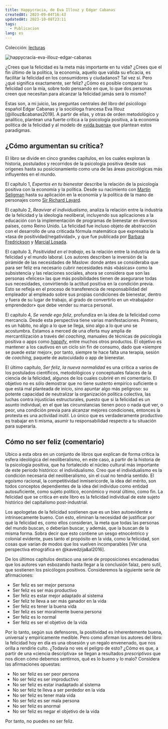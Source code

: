 ```yaml
---
title: Happycracia, de Eva Illouz y Edgar Cabanas
createdAt: 2023-09-04T16:43
updatedAt: 2023-10-08T23:11
tags:
  - Publicacion
lang: es
---
```

Colección: [lecturas](lecturas)

![happycracia-eva-illouz-edgar-cabanas](./happycracia-eva-illouz-edgar-cabanas.jpg)

¿Crees que la felicidad es la meta más importante en tu vida? ¿Crees que el fin último de la política, la economía, aquello que valida su eficacia, es facilitar la felicidad en los consumidores y ciudadanos? Tal vez sí. Pero ¿qué significa exactamente, ser feliz? ¿Cómo es posible comparar tu felicidad con la mía, sobre todo pensando en que, lo que dos personas creen que necesitan para alcanzar la felicidad jamás será lo mismo?

Estas son, a mi juicio, las preguntas centrales del libro del psicólogo español Edgar Cabanas y la socióloga francesa Eva Illouz [@illouz&cabanas2019]. A partir de ellas, y otras de orden metodológico y analítico, plantean una fuerte crítica a la psicología positiva, a la economía política de la felicidad y al modelo de [«vida buena»](https://www.edge.org/3rd_culture/seligman04/seligman_index.html) que plantean estos paradigmas.

## ¿Cómo argumentan su crítica?

El libro se divide en cinco grandes capítulos, en los cuales exploran la historia, postulados y recorridos de la psicología positiva desde sus orígenes hasta su posicionamiento como una de las áreas psicológicas más influyentes en el mundo.

El capítulo 1, *Expertos en tu bienestar* describe la relación de la psicología positiva con la economía y la política. Desde su nacimiento con [Martin Seligman](https://es.wikipedia.org/wiki/Martin_Seligman) hasta su aplicación en la economía y la política de la mano de personajes como [Sir Richard Layard](https://en.wikipedia.org/wiki/Richard_Layard,_Baron_Layard).

El capítulo 2, *Reavivar el individualismo*, analiza la relación entre la industria de la felicidad y la ideología neoliberal, incluyendo sus aplicaciones a la educación con la implementación de programas de bienestar en diversos países, como Reino Unido. La felicidad fue incluso objeto de abstracción con el desarrollo de una criticada fórmula matemática que expresaba la «tasa de positividad/negatividad», y que fue publicada por [Barbara Fredrickson](https://en.wikipedia.org/wiki/Barbara_Fredrickson) y [Marcial Losada](https://en.wikipedia.org/wiki/Marcial_Losada).

El capítulo 3, *Positividad en el trabajo*, es la relación entre la industria de la felicidad y el mundo laboral. Los autores describen la inversión de la pirámide de las necesidades de Maslow: donde antes se consideraba que para ser feliz era necesario cubrir necesidades más «básicas» como la subsistencia y las relaciones sociales, ahora se considera que son las personas «felices» las que más posibilidades tienen de asegurarse todas sus necesidades, convirtiendo la actitud positiva en la condición previa. Esto se refleja en el proceso de transferencia de responsabilidad del empleador al empleado sobre sus propias condiciones de bienestar, dentro y fuera de su lugar de trabajo, al grado de convertirlo en un «trabajador emprendedor» que debe vender su marca personal.

El capítulo 4, *Se vende ego feliz*, profundiza en la idea de la felicidad como mercancía. Desde esta perspectiva tiene varias manifestaciones. Primero, es un hábito, no algo a lo que se llega, sino algo a lo que uno se acostumbra. Estamos a merced de una oferta muy amplia de mercantilización a través del *coaching*, manuales de técnicas de psicología positiva o apps como [*happify*](https://www.happify.com/), entre muchos otros productos. El objetivo es mantener a los cautivos en un ciclo sin fin de consumo, dado que «siempre se puede estar mejor», por tanto, siempre te hace falta una terapia, sesión de *coaching*, paquete de autocuidado o app de bienestar.

El último capítulo, *Ser feliz, la nueva normalidad* es una crítica a varios de los postulados científicos, metodológicos y conceptuales falaces de la ciencia de la felicidad, algunos de los cuales cubriré en mi comentario. El objetivo no es sólo demostrar que no tiene sustento empírico suficiente o que está mal planteada de inicio, sino apuntar algo más peligroso: su potente capacidad de neutralizar la organización política colectiva, las luchas contra injusticias estructurales, puesto que si la felicidad es un asunto individual, en el que las circunstancias tienen poco o nada qué ver, o peor, una condición previa para alcanzar mejores condiciones, entonces la protesta es una actividad inútil. Lo único que es verdaderamente productivo es trabajar en ti misma, asumir tu responsabilidad respecto a tu situación para superarla.

## Cómo no ser feliz (comentario)

Ubico a esta obra en un conjunto de libros que explican de forma crítica la esfera ideológica del neoliberalismo, en este caso, a partir de la historia de la psicología positiva, que ha fortalecido el núcleo cultural más importante de este periodo histórico: el individualismo. Creo que el individualismo es la condición necesaria del neoliberalismo, sin el cual no tendría sentido. El egoísmo racional, la competitividad inmisericorde, la idea del mérito, son todos conceptos dependientes de la idea del individuo como entidad autosuficiente, como sujeto político, económico y moral último, como fin. La felicidad que se critica en este libro es la felicidad individual de este sujeto histórico del capitalismo post-industrial.

Los apologetas de la felicidad sostienen que es un bien autoevidente e intrínsecamente bueno. Con esto, eliminan la necesidad de justificar por qué la felicidad es, como ellos consideran, la meta que todas las personas del mundo buscan, o deberían buscar, y además, que la buscan de la misma forma. Sobra decir que esto contiene un sesgo etnocéntrico y colonial evidente, pues tanto el propósito en la vida, como la felicidad, son cosas que varían de modos que los vuelven incomparables [Ver una perspectiva etnográfica en @kavedzija&al2016].

De los últimos capítulos destaco una serie de proposiciones encadenadas que los autores van esbozando hasta llegar a la conclusión falaz, pero sutil, que sostienen los psicólogos positivos. Consideremos la siguiente serie de afirmaciones:

- Ser feliz es ser mejor persona
- Ser feliz es ser más productivo
- Ser feliz es estar mejor adaptado al sistema
- Ser feliz te lleva a ser más ganador en la vida
- Ser feliz es tener la buena vida
- Ser feliz es ser moralmente buena persona
- Ser feliz es lo normal
- Ser feliz es ser el objetivo de la vida

Por lo tanto, según sus defensores, la positividad es inherentemente buena, universal y empíricamente medible. Pero como afirman los autores del libro: la felicidad hoy en día es una obsesión y un regalo envenenado, que nos orilla a rendirle culto. ¿Todavía no ves el peligro de esto? ¿Cómo es que, a partir de una «ciencia descriptiva» se llegan a resultados *prescriptivos* que nos dicen cómo debemos sentirnos, qué es lo bueno y lo malo? Considera las afirmaciones opuestas:

- No ser feliz es ser peor persona
- No ser feliz es ser improductivo
- No ser feliz es estar inadaptado al sistema
- No ser feliz te lleva a ser perdedor en la vida
- No ser feliz es tener mala vida
- No ser feliz es ser mala persona
- No ser feliz es anormal
- No ser feliz es negar el objetivo de la vida

Por tanto, no puedes no ser feliz.
